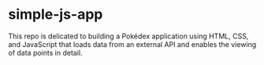 # simple-js-app
 This repo is delicated to building a Pokédex application using HTML, CSS, and JavaScript that loads data from an external API and enables the viewing of data points in detail.
